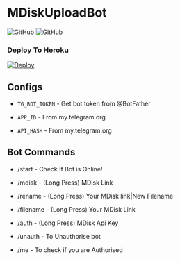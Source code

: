 # MDiskUploadBot

![GitHub](https://img.shields.io/github/license/AswanthVK/ImageToPDFV2Bot?label=license)
![GitHub](https://img.shields.io/badge/Version-Beta-green)

### Deploy To Heroku
[![Deploy](https://www.herokucdn.com/deploy/button.svg)](https://heroku.com/deploy?template=https://github.com/AswanthVK/New-MDiskUploadBot)

## Configs

* `TG_BOT_TOKEN`  - Get bot token from @BotFather

* `APP_ID`     - From my.telegram.org 

* `API_HASH`    - From my.telegram.org

## Bot Commands

* /start - Check If Bot is Online!

* /mdisk - (Long Press) MDisk Link

* /rename - (Long Press) Your MDisk link|New Filename

* /filename - (Long Press) Your MDisk Link

* /auth - (Long Press) MDisk Api Key

* /unauth - To Unauthorise bot

* /me - To check if you are Authorised 
